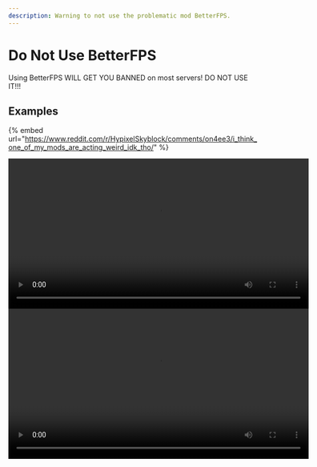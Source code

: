```yaml
---
description: Warning to not use the problematic mod BetterFPS.
---
```


# Do Not Use BetterFPS

Using BetterFPS WILL GET YOU BANNED on most servers! DO NOT USE IT!!!

## Examples

{% embed url="https://www.reddit.com/r/HypixelSkyblock/comments/on4ee3/i_think_one_of_my_mods_are_acting_weird_idk_tho/" %}

<video width="600" controls>
  <source src="../.gitbook/assets/BetterFPS Issue Example One.mp4" type="video/mp4">
  Your browser does not support the video tag.
</video>

<video width="600" controls>
  <source src="../.gitbook/assets/BetterFPS Issue Example Two.mp4" type="video/mp4">
  Your browser does not support the video tag.
</video>
